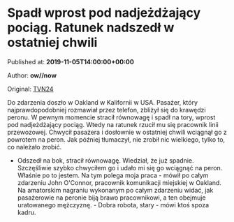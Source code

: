 
# Spadł wprost pod nadjeżdżający pociąg. Ratunek nadszedł w ostatniej chwili

Published at: **2019-11-05T14:00:00+00:00**

Author: **ow//now**

Original: [TVN24](https://www.tvn24.pl/wiadomosci-ze-swiata,2/mezczyzna-spadl-wprost-pod-najezdzajacy-pociag,983059.html)

Do zdarzenia doszło w Oakland w Kalifornii w USA. Pasażer, który najprawdopodobniej rozmawiał przez telefon, zbliżył się do krawędzi peronu. W pewnym momencie stracił równowagę i spadł na tory, wprost pod nadjeżdżający pociąg. Wtedy na ratunek rzucił mu się pracownik linii przewozowej. Chwycił pasażera i dosłownie w ostatniej chwili wciągnął go z powrotem na peron.
Jak później tłumaczył, nie zrobił nic wielkiego, tylko to, co należało zrobić.
- Odszedł na bok, stracił równowagę. Wiedział, że już spadnie. Szczęśliwie szybko chwyciłem go i udało mi się go wciągnąć na peron. Właśnie po to jestem. Na tym polega moja praca - mówił po całym zdarzeniu John O'Connor, pracownik komunikacji miejskiej w Oakland.
Na amatorskim nagraniu wykonanym po całym zdarzeniu widać, jak pasażerowie na peronie biją brawo pracownikowi, a ten obejmuje uratowanego mężczyznę. - Dobra robota, stary - mówi ktoś spoza kadru.
